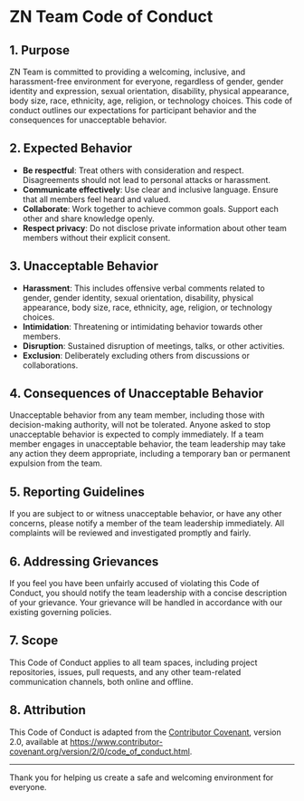 # ZN Team Code of Conduct

## 1. Purpose

ZN Team is committed to providing a welcoming, inclusive, and harassment-free environment for everyone, regardless of gender, gender identity and expression, sexual orientation, disability, physical appearance, body size, race, ethnicity, age, religion, or technology choices. This code of conduct outlines our expectations for participant behavior and the consequences for unacceptable behavior.

## 2. Expected Behavior

- **Be respectful**: Treat others with consideration and respect. Disagreements should not lead to personal attacks or harassment.
- **Communicate effectively**: Use clear and inclusive language. Ensure that all members feel heard and valued.
- **Collaborate**: Work together to achieve common goals. Support each other and share knowledge openly.
- **Respect privacy**: Do not disclose private information about other team members without their explicit consent.

## 3. Unacceptable Behavior

- **Harassment**: This includes offensive verbal comments related to gender, gender identity, sexual orientation, disability, physical appearance, body size, race, ethnicity, age, religion, or technology choices.
- **Intimidation**: Threatening or intimidating behavior towards other members.
- **Disruption**: Sustained disruption of meetings, talks, or other activities.
- **Exclusion**: Deliberately excluding others from discussions or collaborations.

## 4. Consequences of Unacceptable Behavior

Unacceptable behavior from any team member, including those with decision-making authority, will not be tolerated. Anyone asked to stop unacceptable behavior is expected to comply immediately. If a team member engages in unacceptable behavior, the team leadership may take any action they deem appropriate, including a temporary ban or permanent expulsion from the team.

## 5. Reporting Guidelines

If you are subject to or witness unacceptable behavior, or have any other concerns, please notify a member of the team leadership immediately. All complaints will be reviewed and investigated promptly and fairly.

## 6. Addressing Grievances

If you feel you have been unfairly accused of violating this Code of Conduct, you should notify the team leadership with a concise description of your grievance. Your grievance will be handled in accordance with our existing governing policies.

## 7. Scope

This Code of Conduct applies to all team spaces, including project repositories, issues, pull requests, and any other team-related communication channels, both online and offline.

## 8. Attribution

This Code of Conduct is adapted from the [Contributor Covenant](https://www.contributor-covenant.org/), version 2.0, available at https://www.contributor-covenant.org/version/2/0/code_of_conduct.html.

---

Thank you for helping us create a safe and welcoming environment for everyone.
